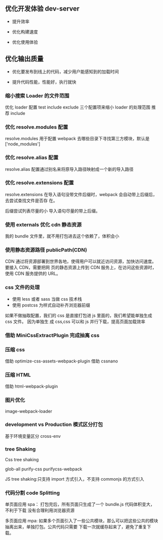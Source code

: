 ## 优化开发体验 dev-server

- 提升效率

- 优化构建速度

- 优化使用体验

## 优化输出质量

- 优化要发布到线上的代码，减少用户能感知到的加载时间

- 提升代码性能，性能好，执行就快

### 缩⼩搜索 Loader 的⽂件范围

优化 loader 配置
test include exclude 三个配置项来缩⼩ loader 的处理范围
推荐 include

### 优化 resolve.modules 配置

resolve.modules ⽤于配置 webpack 去哪些⽬录下寻找第三⽅模块，默认是['node_modules']

### 优化 resolve.alias 配置

resolve.alias 配置通过别名来将原导⼊路径映射成⼀个新的导⼊路径

### 优化 resolve.extensions 配置

resolve.extensions 在导⼊语句没带⽂件后缀时，webpack 会⾃动带上后缀后，去尝试查找⽂件是否存
在。

后缀尝试列表尽量的⼩
导⼊语句尽量的带上后缀。

### 使⽤ externals 优化 cdn 静态资源

我的 bundle ⽂件⾥，就不⽤打包进去这个依赖了，体积会⼩

### 使⽤静态资源路径 publicPath(CDN)

CDN 通过将资源部署到世界各地，使得⽤户可以就近访问资源，加快访问速度。要接⼊ CDN，需要把⽹
⻚的静态资源上传到 CDN 服务上，在访问这些资源时，使⽤ CDN 服务提供的 URL。

### css ⽂件的处理

- 使⽤ less 或者 sass 当做 css 技术栈
- 使⽤ postcss 为样式⾃动补⻬浏览器前缀

如果不做抽取配置，我们的 css 是直接打包进 js ⾥⾯的，我们希望能单独⽣成 css ⽂件。 因为单独⽣
成 css,css 可以和 js 并⾏下载，提⾼⻚⾯加载效率

### 借助 MiniCssExtractPlugin 完成抽离 css

### 压缩 css

借助 optimize-css-assets-webpack-plugin
借助 cssnano

### 压缩 HTML

借助 html-webpack-plugin

### 图⽚优化

image-webpack-loader

### development vs Production 模式区分打包

基于环境变量区分 cross-env

### tree Shaking

Css tree shaking

glob-all purify-css purifycss-webpack

JS tree shaking:只⽀持 import ⽅式引⼊，不⽀持 commonjs 的⽅式引⼊

### 代码分割 code Splitting

单⻚⾯应⽤ spa：
打包完后，所有⻚⾯只⽣成了⼀个 bundle.js
代码体积变⼤，不利于下载
没有合理利⽤浏览器资源

多⻚⾯应⽤ mpa:
如果多个⻚⾯引⼊了⼀些公共模块，那么可以把这些公共的模块抽离出来，单独打包。公共代码只需要
下载⼀次就缓存起来了，避免了重复下载。

